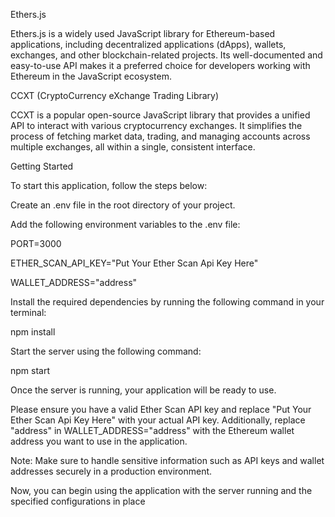 Ethers.js

Ethers.js is a widely used JavaScript library for Ethereum-based applications, including decentralized applications (dApps), wallets, exchanges, and other blockchain-related projects. Its well-documented and easy-to-use API makes it a preferred choice for developers working with Ethereum in the JavaScript ecosystem.

CCXT (CryptoCurrency eXchange Trading Library)

CCXT is a popular open-source JavaScript library that provides a unified API to interact with various cryptocurrency exchanges. It simplifies the process of fetching market data, trading, and managing accounts across multiple exchanges, all within a single, consistent interface.

Getting Started

To start this application, follow the steps below:

Create an .env file in the root directory of your project.

Add the following environment variables to the .env file:

PORT=3000

ETHER_SCAN_API_KEY="Put Your Ether Scan Api Key Here"

WALLET_ADDRESS="address"

Install the required dependencies by running the following command in your terminal:

npm install

Start the server using the following command:

npm start

Once the server is running, your application will be ready to use.

Please ensure you have a valid Ether Scan API key and replace "Put Your Ether Scan Api Key Here" with your actual API key. Additionally, replace "address" in WALLET_ADDRESS="address" with the Ethereum wallet address you want to use in the application.

Note: Make sure to handle sensitive information such as API keys and wallet addresses securely in a production environment.

Now, you can begin using the application with the server running and the specified configurations in place